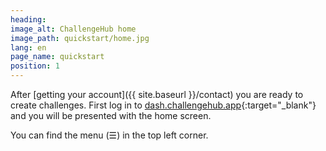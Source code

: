 ```yaml
---
heading:
image_alt: ChallengeHub home
image_path: quickstart/home.jpg
lang: en
page_name: quickstart
position: 1
---
```


After [getting your account]({{ site.baseurl }}/contact) you are ready to create challenges. First log in to [dash.challengehub.app](https://dash.challengehub.app){:target="_blank"} and you will be presented with the home screen.

You can find the menu (&#x2630;) in the top left corner.
